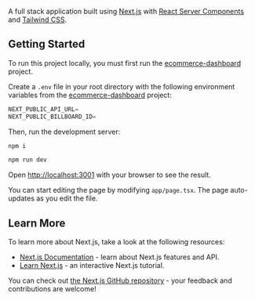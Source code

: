A full stack application built using [Next.js](https://nextjs.org) with [React Server Components](https://vercel.com/blog/understanding-react-server-components) and [Tailwind CSS](https://tailwindcss.com).

## Getting Started

To run this project locally, you must first run the [ecommerce-dashboard](https://github.com/eneax/ecommerce-dashboard) project.

Create a `.env` file in your root directory with the following environment variables from the [ecommerce-dashboard](https://github.com/eneax/ecommerce-dashboard) project:

```js
NEXT_PUBLIC_API_URL=
NEXT_PUBLIC_BILLBOARD_ID=
```

Then, run the development server:

```bash
npm i

npm run dev
```

Open [http://localhost:3001](http://localhost:3001) with your browser to see the result.

You can start editing the page by modifying `app/page.tsx`. The page auto-updates as you edit the file.

## Learn More

To learn more about Next.js, take a look at the following resources:

- [Next.js Documentation](https://nextjs.org/docs) - learn about Next.js features and API.
- [Learn Next.js](https://nextjs.org/learn) - an interactive Next.js tutorial.

You can check out [the Next.js GitHub repository](https://github.com/vercel/next.js/) - your feedback and contributions are welcome!
